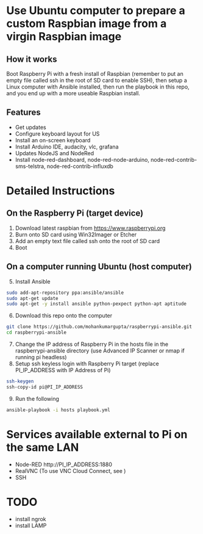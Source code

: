 # Use Ubuntu computer to prepare a custom Raspbian image from a virgin Raspbian image

## How it works
Boot Raspberry Pi with a fresh install of Raspbian (remember to put an empty file called ssh in the root
of SD card to enable SSH), then setup a Linux computer with Ansible installed, then run the playbook in this 
repo, and you end up with a more useable Raspbian install.

## Features

- Get updates
- Configure keyboard layout for US
- Install an on-screen keyboard
- Install Arduino IDE, audacity, vlc, grafana
- Updates NodeJS and NodeRed
- Install node-red-dashboard, node-red-node-arduino, node-red-contrib-sms-telstra, node-red-contrib-influxdb

# Detailed Instructions

## On the Raspberry Pi (target device)
1. Download latest raspbian from https://www.raspberrypi.org
2. Burn onto SD card using Win32Imager or Etcher
3. Add an empty text file called ssh onto the root
   of SD card
4. Boot

## On a computer running Ubuntu (host computer)

5. Install Ansible 
```sh
sudo add-apt-repository ppa:ansible/ansible
sudo apt-get update
sudo apt-get -y install ansible python-pexpect python-apt aptitude
```

6. Download this repo onto the computer
```sh
git clone https://github.com/mohankumargupta/raspberrypi-ansible.git
cd raspberrypi-ansible
```
     
7. Change the IP address of Raspberry Pi in the hosts file in the raspberrypi-ansible directory
(use Advanced IP Scanner or nmap if running pi headless)
8. Setup ssh keyless login with Raspberry Pi target (replace PI_IP_ADDRESS with IP Address of Pi)
```sh
ssh-keygen
ssh-copy-id pi@PI_IP_ADDRESS 
```
9. Run the following
```sh 
ansible-playbook -i hosts playbook.yml
```

# Services available external to Pi on the same LAN

- Node-RED http://PI_IP_ADDRESS:1880
- RealVNC (To use VNC Cloud Connect, see )
- SSH

# TODO

- install ngrok
- install LAMP
